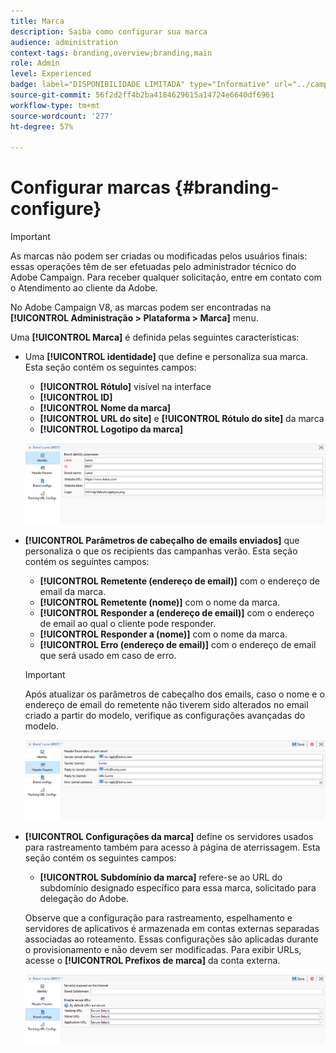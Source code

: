 ```yaml
---
title: Marca
description: Saiba como configurar sua marca
audience: administration
context-tags: branding,overview;branding,main
role: Admin
level: Experienced
badge: label="DISPONIBILIDADE LIMITADA" type="Informative" url="../campaign-standard-migration-home.md" tooltip="Restrito a usuários migrados do Campaign Standard"
source-git-commit: 56f2d2ff4b2ba4184629615a14724e6640df6961
workflow-type: tm+mt
source-wordcount: '277'
ht-degree: 57%

---
```


# Configurar marcas {#branding-configure}

>[!IMPORTANT]
>
>As marcas não podem ser criadas ou modificadas pelos usuários finais: essas operações têm de ser efetuadas pelo administrador técnico do Adobe Campaign. Para receber qualquer solicitação, entre em contato com o Atendimento ao cliente da Adobe.

No Adobe Campaign V8, as marcas podem ser encontradas na **[!UICONTROL Administração > Plataforma > Marca]** menu.

Uma **[!UICONTROL Marca]** é definida pelas seguintes características:

* Uma **[!UICONTROL identidade]** que define e personaliza sua marca. Esta seção contém os seguintes campos:

   * **[!UICONTROL Rótulo]** visível na interface
   * **[!UICONTROL ID]**
   * **[!UICONTROL Nome da marca]**
   * **[!UICONTROL URL do site]** e **[!UICONTROL Rótulo do site]** da marca
   * **[!UICONTROL Logotipo da marca]**

  ![](assets/branding_1.png)

* **[!UICONTROL Parâmetros de cabeçalho de emails enviados]** que personaliza o que os recipients das campanhas verão. Esta seção contém os seguintes campos:

   * **[!UICONTROL Remetente (endereço de email)]** com o endereço de email da marca.
   * **[!UICONTROL Remetente (nome)]** com o nome da marca.
   * **[!UICONTROL Responder a (endereço de email)]** com o endereço de email ao qual o cliente pode responder.
   * **[!UICONTROL Responder a (nome)]** com o nome da marca.
   * **[!UICONTROL Erro (endereço de email)]** com o endereço de email que será usado em caso de erro.

  >[!IMPORTANT]
  >
  >Após atualizar os parâmetros de cabeçalho dos emails, caso o nome e o endereço de email do remetente não tiverem sido alterados no email criado a partir do modelo, verifique as configurações avançadas do modelo.

  ![](assets/branding_2.png)

* **[!UICONTROL Configurações da marca]** define os servidores usados para rastreamento também para acesso à página de aterrissagem. Esta seção contém os seguintes campos:

   * **[!UICONTROL Subdomínio da marca]** refere-se ao URL do subdomínio designado específico para essa marca, solicitado para delegação do Adobe.

  Observe que a configuração para rastreamento, espelhamento e servidores de aplicativos é armazenada em contas externas separadas associadas ao roteamento. Essas configurações são aplicadas durante o provisionamento e não devem ser modificadas. Para exibir URLs, acesse o **[!UICONTROL Prefixos de marca]** da conta externa.

  ![](assets/branding_3.png)

<!--![](assets/branding_05.png)-->

<!--
* **[!UICONTROL Tracking URL configs]**, which defines the configuration of the URLs tracking for your brand.

  The additional parameters that allow the links to be tracked on external systems such as Web Analytics tools like Adobe Analytics or Google Analytics are defined here.
-->
